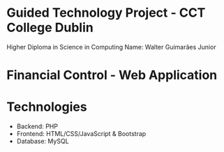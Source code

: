 # Guided Technology Project - CCT College Dublin
Higher Diploma in Science in Computing 
Name: Walter Guimarães Junior

# Financial Control - Web Application

# Technologies
- Backend: PHP
- Frontend: HTML/CSS/JavaScript & Bootstrap
- Database: MySQL
